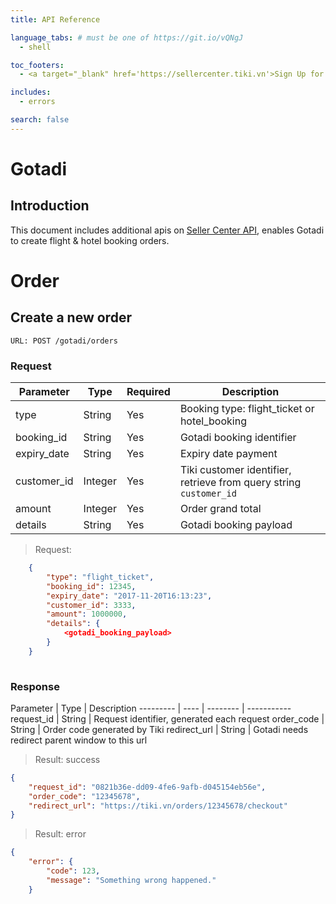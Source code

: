 ```yaml
---
title: API Reference

language_tabs: # must be one of https://git.io/vQNgJ
  - shell

toc_footers:
  - <a target="_blank" href='https://sellercenter.tiki.vn'>Sign Up for a Seller Key</a>

includes:
  - errors

search: false
---
```

# Gotadi
## Introduction

This document includes additional apis on [Seller Center API](/), enables Gotadi to create flight & hotel booking orders.

# Order

## Create a new order

`
URL: POST /gotadi/orders
`

### Request

Parameter | Type | Required | Description
--------- | ---- | -------- | -----------
type | String | Yes | Booking type: flight_ticket or hotel_booking
booking_id | String | Yes | Gotadi booking identifier
expiry_date | String | Yes | Expiry date payment
customer_id | Integer | Yes | Tiki customer identifier, retrieve from query string `customer_id`
amount | Integer | Yes | Order grand total
details | String | Yes | Gotadi booking payload

> Request:

```json  
    {
        "type": "flight_ticket",
        "booking_id": 12345,
        "expiry_date": "2017-11-20T16:13:23",
        "customer_id": 3333,
        "amount": 1000000,
        "details": {
            <gotadi_booking_payload>
        }
    }
    
```

### Response

Parameter | Type | Description
--------- | ---- | -------- | -----------
request_id | String | Request identifier, generated each request
order_code | String | Order code generated by Tiki
redirect_url | String | Gotadi needs redirect parent window to this url

> Result: success

```json
{
    "request_id": "0821b36e-dd09-4fe6-9afb-d045154eb56e",
    "order_code": "12345678",
    "redirect_url": "https://tiki.vn/orders/12345678/checkout"
}
```

> Result: error

```json
{
    "error": {
        "code": 123,
        "message": "Something wrong happened."
    }
```